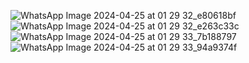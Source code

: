 ![WhatsApp Image 2024-04-25 at 01 29 32_e80618bf](https://github.com/Binod231/Lemonade/assets/110877218/5dcb8ade-ec38-4ce5-b7ab-ec9c0ba2816f)
![WhatsApp Image 2024-04-25 at 01 29 32_e263c33c](https://github.com/Binod231/Lemonade/assets/110877218/56df1007-89b5-4d84-8b0f-59eb052ed190)
![WhatsApp Image 2024-04-25 at 01 29 33_7b188797](https://github.com/Binod231/Lemonade/assets/110877218/685286c5-13a4-4035-bec3-1caed9a693f7)
![WhatsApp Image 2024-04-25 at 01 29 33_94a9374f](https://github.com/Binod231/Lemonade/assets/110877218/76a3f1cb-349d-4f84-8598-07af5950e157)
